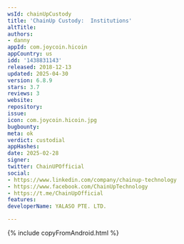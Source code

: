 ```yaml
---
wsId: chainUpCustody
title: 'ChainUp Custody:  Institutions'
altTitle: 
authors:
- danny
appId: com.joycoin.hicoin
appCountry: us
idd: '1438831143'
released: 2018-12-13
updated: 2025-04-30
version: 6.8.9
stars: 3.7
reviews: 3
website: 
repository: 
issue: 
icon: com.joycoin.hicoin.jpg
bugbounty: 
meta: ok
verdict: custodial
appHashes: 
date: 2025-02-28
signer: 
twitter: ChainUPOfficial
social:
- https://www.linkedin.com/company/chainup-technology
- https://www.facebook.com/ChainUpTechnology
- https://t.me/ChainUpOfficial
features: 
developerName: YALASO PTE. LTD.

---
```


{% include copyFromAndroid.html %}
